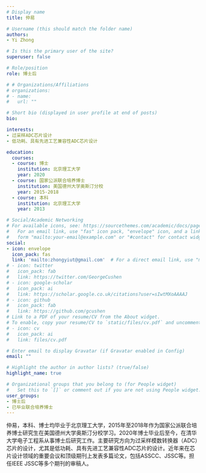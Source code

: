 ```yaml
---
# Display name
title: 仲易

# Username (this should match the folder name)
authors:
- Yi Zhong

# Is this the primary user of the site?
superuser: false

# Role/position
role: 博士后

# # Organizations/Affiliations
# organizations:
# - name: 
#   url: ""

# Short bio (displayed in user profile at end of posts)
bio: 

interests:
- 过采样ADC芯片设计
- 低功耗、具有先进工艺兼容性ADC芯片设计

education:
  courses:
  - course: 博士
    institution: 北京理工大学
    year: 2020
  - course: 国家公派联合培养博士
    institution: 美国德州大学奥斯汀分校
    year: 2015-2018    
  - course: 本科
    institution: 北京理工大学
    year: 2013

# Social/Academic Networking
# For available icons, see: https://sourcethemes.com/academic/docs/page-builder/#icons
#   For an email link, use "fas" icon pack, "envelope" icon, and a link in the
#   form "mailto:your-email@example.com" or "#contact" for contact widget.
social:
- icon: envelope
  icon_pack: fas
  link: 'mailto:zhongyiut@gmail.com'  # For a direct email link, use "mailto:test@example.org".
# - icon: twitter
#   icon_pack: fab
#   link: https://twitter.com/GeorgeCushen
# - icon: google-scholar
#   icon_pack: ai
#   link: https://scholar.google.co.uk/citations?user=sIwtMXoAAAAJ
# - icon: github
#   icon_pack: fab
#   link: https://github.com/gcushen
# Link to a PDF of your resume/CV from the About widget.
# To enable, copy your resume/CV to `static/files/cv.pdf` and uncomment the lines below.
# - icon: cv
#   icon_pack: ai
#   link: files/cv.pdf

# Enter email to display Gravatar (if Gravatar enabled in Config)
email: ""

# Highlight the author in author lists? (true/false)
highlight_name: true

# Organizational groups that you belong to (for People widget)
#   Set this to `[]` or comment out if you are not using People widget.
user_groups:
- 博士后
- 已毕业联合培养博士
---
```


仲易，本科、博士均毕业于北京理工大学，2015年至2018年作为国家公派联合培养博士研究生在美国德州大学奥斯汀分校学习。2020年博士毕业后至今，在清华大学电子工程系从事博士后研究工作。主要研究方向为过采样模数转换器（ADC）芯片的设计，尤其是低功耗、具有先进工艺兼容性ADC芯片的设计。近年来在芯片设计领域的重要会议和顶级期刊上发表多篇论文，包括ASSCC、JSSC等。担任IEEE JSSC等多个期刊的审稿人。